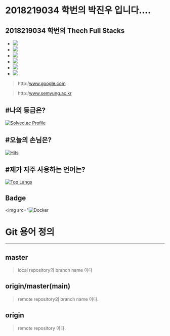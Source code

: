 # 2018219034 학번의 박진우 입니다....

## 2018219034 학번의 Thech Full Stacks
- <img src="https://img.shields.io/badge/javascript-F7DF1E?style=flat&logo=javascript&logoColor=black"/>
- <img src="https://img.shields.io/badge/Spring Framwork-000000?style=flat&logo=Spring&logoColor=white"/>
- <img src="https://img.shields.io/badge/Spring Boot-ED2761?style=flat&logo=springboot&logoColor=white"/>
- <img src="https://img.shields.io/badge/React.JS-61DAFB?style=flat&logo=react&logoColor=white"/>
- <img src="https://img.shields.io/badge/Node.JS-339933?style=flat&logo=nodedotjs&logoColor=white"/>
- <img src="https://img.shields.io/badge/linux-FCC624?style=flat&logo=linux&logoColor=white"/>

>http:/www.google.com

>http:/www.semyung.ac.kr

#나의 등급은?
----
[![Solved.ac Profile](http://mazassumnida.wtf/api/generate_badge?boj=jinwoopark8)](https://solved.ac/jinwoopark8)<br/>

#오늘의 손님은?
----
[![Hits](https://hits.seeyoufarm.com/api/count/incr/badge.svg?url=https%3A%2F%2Fgithub.com%2Fjinwoopark8&count_bg=%23B2B8AE&title_bg=%23000000&icon=googlehangouts.svg&icon_color=%23FF0000&title=customer&edge_flat=false)](https://hits.seeyoufarm.com)

#제가 자주 사용하는 언어는?
----
[![Top Langs](https://github-readme-stats.vercel.app/api/top-langs/?username=jinwoopark8&langs_count=8)](https://github.com/jinwoopark8/github-readme-stats)

## Badge
<img src="<img alt="Docker" src="https://img.shields.io/badge/Docker-007AAC?style=for-the-badge&logo=Docker&logoColor=white"/>


# Git 용어 정의
----

## master
> local repository의 branch name 이다

## origin/master(main)
>remote repository의 branch name 이다.

## origin
>remote repository 이다.
